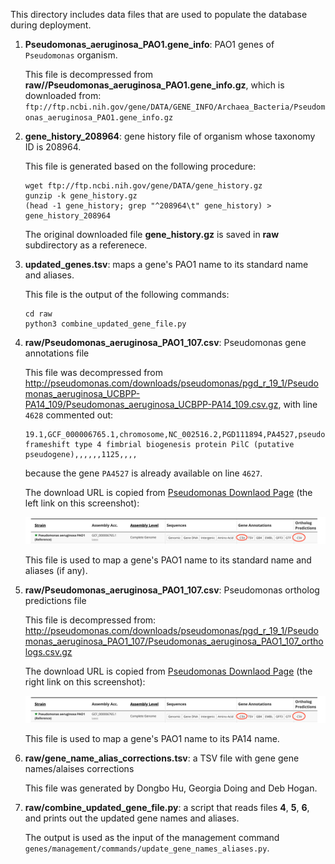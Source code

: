 This directory includes data files that are used to populate the database
during deployment.

1. **Pseudomonas_aeruginosa_PAO1.gene_info**: PAO1 genes of `Pseudomonas` organism.

   This file is decompressed from **raw//Pseudomonas_aeruginosa_PAO1.gene_info.gz**, which
is downloaded from:
`ftp://ftp.ncbi.nih.gov/gene/DATA/GENE_INFO/Archaea_Bacteria/Pseudomonas_aeruginosa_PAO1.gene_info.gz`

2. **gene_history_208964**: gene history file of organism whose taxonomy ID is 208964.

   This file is generated based on the following procedure:
   ```shell
   wget ftp://ftp.ncbi.nih.gov/gene/DATA/gene_history.gz
   gunzip -k gene_history.gz
   (head -1 gene_history; grep "^208964\t" gene_history) > gene_history_208964
   ```
   The original downloaded file **gene_history.gz** is saved in **raw** subdirectory as
   a referenece.

3. **updated_genes.tsv**: maps a gene's PAO1 name to its standard name and aliases.

   This file is the output of the following commands:
   ```shell
   cd raw
   python3 combine_updated_gene_file.py
   ```

4. **raw/Pseudomonas_aeruginosa_PAO1_107.csv**: Pseudomonas gene annotations file

   This file was decompressed from
http://pseudomonas.com/downloads/pseudomonas/pgd_r_19_1/Pseudomonas_aeruginosa_UCBPP-PA14_109/Pseudomonas_aeruginosa_UCBPP-PA14_109.csv.gz, with line `4628` commented out:
   ```
   19.1,GCF_000006765.1,chromosome,NC_002516.2,PGD111894,PA4527,pseudo,5071567,5072691,+,still frameshift type 4 fimbrial biogenesis protein PilC (putative pseudogene),,,,,,1125,,,,
   ```
   because the gene `PA4527` is already available on line `4627`.

   The download URL is copied from
   [Pseudomonas Downlaod Page](http://pseudomonas.com/strain/download)
   (the left link on this screenshot):
   <div align="center">
       <img src="screenshot_pseudomonas.png"</img>
   </div>

   This file is used to map a gene's PAO1 name to its standard name and aliases (if any).

5. **raw/Pseudomonas_aeruginosa_PAO1_107.csv**: Pseudomonas ortholog predictions file

   This file is decompressed from:
   http://pseudomonas.com/downloads/pseudomonas/pgd_r_19_1/Pseudomonas_aeruginosa_PAO1_107/Pseudomonas_aeruginosa_PAO1_107_orthologs.csv.gz

   The download URL is copied from
   [Pseudomonas Downlaod Page](http://pseudomonas.com/strain/download)
   (the right link on this screenshot):
   <div align="center">
       <img src="screenshot_pseudomonas.png"</img>
   </div>

   This file is used to map a gene's PAO1 name to its PA14 name.

6. **raw/gene_name_alias_corrections.tsv**: a TSV file with gene gene names/alaises corrections

   This file was generated by Dongbo Hu, Georgia Doing and Deb Hogan.

7. **raw/combine_updated_gene_file.py**: a script that reads files **4**, **5**, **6**, and
prints out the updated gene names and aliases.

   The output is used as the input of the management command
   `genes/management/commands/update_gene_names_aliases.py`.
